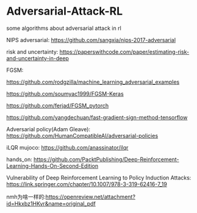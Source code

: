 # Adversarial-Attack-RL
some algorithms about adversarial attack in rl

NIPS adversarial: https://github.com/sangxia/nips-2017-adversarial

risk and uncertainty: https://paperswithcode.com/paper/estimating-risk-and-uncertainty-in-deep

FGSM: 

https://github.com/rodgzilla/machine_learning_adversarial_examples 

https://github.com/soumyac1999/FGSM-Keras

https://github.com/ferjad/FGSM_pytorch

https://github.com/yangdechuan/fast-gradient-sign-method-tensorflow

Adversarial policy(Adam Gleave): https://github.com/HumanCompatibleAI/adversarial-policies


iLQR mujoco: https://github.com/anassinator/ilqr

hands_on: https://github.com/PacktPublishing/Deep-Reinforcement-Learning-Hands-On-Second-Edition

Vulnerability of Deep Reinforcement Learning to Policy Induction Attacks:
https://link.springer.com/chapter/10.1007/978-3-319-62416-7_19

nmh为啥一样的:https://openreview.net/attachment?id=Hkxbz1HKvr&name=original_pdf
